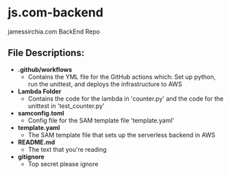 # js.com-backend
jamessirchia.com BackEnd Repo

## File Descriptions: 
* **.github/workflows**
    * Contains the YML file for the GitHub actions which: Set up python, run the unittest, and deploys the infrastructure to AWS
* **Lambda Folder**
    * Contains the code for the lambda in 'counter.py' and the code for the unittest in 'test_counter.py'
* **samconfig.toml**
    * Config file for the SAM template file 'template.yaml'
* **template.yaml**
    * The SAM template file that sets up the serverless backend in AWS
* **README.md**
    * The text that you're reading
* **gitignore** 
    * Top secret please ignore

